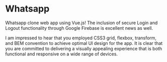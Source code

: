 # Whatsapp

Whatsapp clone web app using Vue.js! The inclusion of secure Login and Logout functionality through Google Firebase is excellent news as well.

I am impressed to hear that you employed CSS3 grid, flexbox, transform, and BEM convention to achieve optimal UI design for the app. It is clear that you are committed to delivering a visually appealing experience that is both functional and responsive on a wide range of devices.
